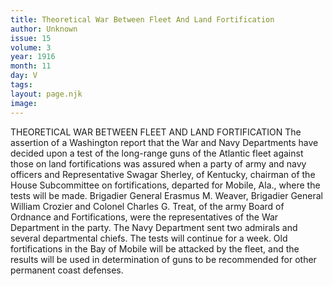 ```yaml
---
title: Theoretical War Between Fleet And Land Fortification
author: Unknown
issue: 15
volume: 3
year: 1916
month: 11
day: V
tags:
layout: page.njk
image:
---
```

THEORETICAL WAR BETWEEN FLEET AND LAND FORTIFICATION       The assertion of a Washington report that the War and Navy Departments have decided upon a test of the long-range guns of the Atlantic fleet against those on land fortifications was assured when a party of army and navy officers and Representative Swagar Sherley, of Kentucky, chairman of the House Subcommittee on fortifications, departed for Mobile, Ala., where the tests will be made.       Brigadier General Erasmus M. Weaver, Brigadier General William Crozier and Colonel Charles G. Treat, of the army Board of Ordnance and Fortifications, were the representatives of the War Department in the party. The Navy Department sent two admirals and several departmental chiefs.       The tests will continue for a week. Old fortifications in the Bay of Mobile will be attacked by the fleet, and the results will be used in determination of guns to be recommended for other permanent coast defenses. 
